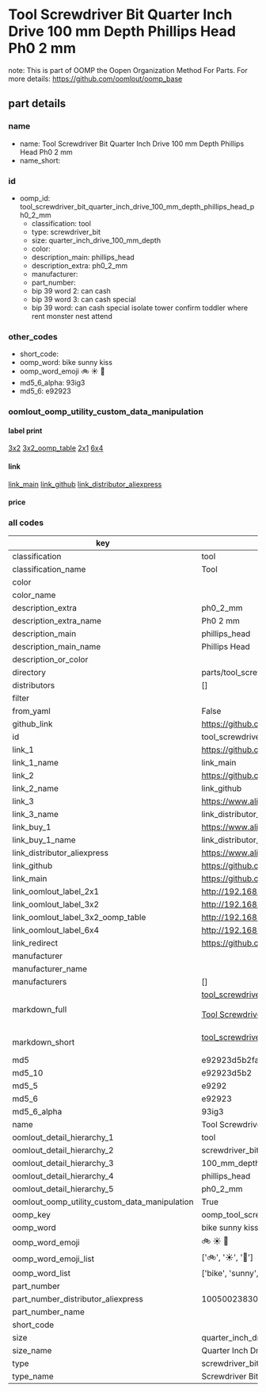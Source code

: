 # Tool Screwdriver Bit Quarter Inch Drive 100 mm Depth Phillips Head Ph0 2 mm  

note: This is part of OOMP the Oopen Organization Method For Parts. For more details: https://github.com/oomlout/oomp_base

##  part details
  







### name
* name: Tool Screwdriver Bit Quarter Inch Drive 100 mm Depth Phillips Head Ph0 2 mm
* name_short: 
### id
* oomp_id: tool_screwdriver_bit_quarter_inch_drive_100_mm_depth_phillips_head_ph0_2_mm
  * classification: tool
  * type: screwdriver_bit
  * size: quarter_inch_drive_100_mm_depth
  * color: 
  * description_main: phillips_head
  * description_extra: ph0_2_mm
  * manufacturer: 
  * part_number: 
  * bip 39 word 2: can cash
  * bip 39 word 3: can cash special
  * bip 39 word: can cash special isolate tower confirm toddler where rent monster nest attend

### other_codes
* short_code: 
* oomp_word: bike sunny kiss
* oomp_word_emoji :bike: :sunny: :kiss:
* md5_6_alpha: 93ig3
* md5_6: e92923






### oomlout_oomp_utility_custom_data_manipulation
#### label print
[3x2](http://192.168.1.245:1112/?label=oomp%2093ig3)
[3x2_oomp_table](http://192.168.1.108:1112/?label=oomp%2093ig3)
[2x1](http://192.168.1.242:1112/?label=oomp%2093ig3)
[6x4](http://192.168.1.55:1112/?label=oomp%2093ig3)    

#### link

[link_main](https://github.com/oomlout/oomlout_oomp_version_1_messy/tree/main/parts/tool_screwdriver_bit_quarter_inch_drive_100_mm_depth_phillips_head_ph0_2_mm) [link_github](https://github.com/oomlout/oomlout_oomp_version_1_messy/tree/main/parts/tool_screwdriver_bit_quarter_inch_drive_100_mm_depth_phillips_head_ph0_2_mm) [link_distributor_aliexpress](https://www.aliexpress.com/item/1005002383044569.html)                            

#### price







### all codes 
| key | value |  
| --- | --- |  
| classification | tool |  
| classification_name | Tool |  
| color |  |  
| color_name |  |  
| description_extra | ph0_2_mm |  
| description_extra_name | Ph0 2 mm |  
| description_main | phillips_head |  
| description_main_name | Phillips Head |  
| description_or_color |   |  
| directory | parts/tool_screwdriver_bit_quarter_inch_drive_100_mm_depth_phillips_head_ph0_2_mm |  
| distributors | [] |  
| filter |  |  
| from_yaml | False |  
| github_link | https://github.com/oomlout/oomlout_oomp_part_src/tree/main/parts/tool_screwdriver_bit_quarter_inch_drive_100_mm_depth_phillips_head_ph0_2_mm |  
| id | tool_screwdriver_bit_quarter_inch_drive_100_mm_depth_phillips_head_ph0_2_mm |  
| link_1 | https://github.com/oomlout/oomlout_oomp_version_1_messy/tree/main/parts/tool_screwdriver_bit_quarter_inch_drive_100_mm_depth_phillips_head_ph0_2_mm |  
| link_1_name | link_main |  
| link_2 | https://github.com/oomlout/oomlout_oomp_version_1_messy/tree/main/parts/tool_screwdriver_bit_quarter_inch_drive_100_mm_depth_phillips_head_ph0_2_mm |  
| link_2_name | link_github |  
| link_3 | https://www.aliexpress.com/item/1005002383044569.html |  
| link_3_name | link_distributor_aliexpress |  
| link_buy_1 | https://www.aliexpress.com/item/1005002383044569.html |  
| link_buy_1_name | link_distributor_aliexpress |  
| link_distributor_aliexpress | https://www.aliexpress.com/item/1005002383044569.html |  
| link_github | https://github.com/oomlout/oomlout_oomp_version_1_messy/tree/main/parts/tool_screwdriver_bit_quarter_inch_drive_100_mm_depth_phillips_head_ph0_2_mm |  
| link_main | https://github.com/oomlout/oomlout_oomp_version_1_messy/tree/main/parts/tool_screwdriver_bit_quarter_inch_drive_100_mm_depth_phillips_head_ph0_2_mm |  
| link_oomlout_label_2x1 | http://192.168.1.242:1112/?label=oomp%2093ig3 |  
| link_oomlout_label_3x2 | http://192.168.1.245:1112/?label=oomp%2093ig3 |  
| link_oomlout_label_3x2_oomp_table | http://192.168.1.108:1112/?label=oomp%2093ig3 |  
| link_oomlout_label_6x4 | http://192.168.1.55:1112/?label=oomp%2093ig3 |  
| link_redirect | https://github.com/oomlout/oomlout_oomp_version_1_messy/tree/main/parts/tool_screwdriver_bit_quarter_inch_drive_100_mm_depth_phillips_head_ph0_2_mm |  
| manufacturer |  |  
| manufacturer_name |  |  
| manufacturers | [] |  
| markdown_full | [tool_screwdriver_bit_quarter_inch_drive_100_mm_depth_phillips_head_ph0_2_mm](none)<br>[](none)<br>[Tool Screwdriver Bit Quarter Inch Drive 100 Mm Depth Phillips Head Ph0 2 Mm](none)<br><br> |  
| markdown_short | [tool_screwdriver_bit_quarter_inch_drive_100_mm_depth_phillips_head_ph0_2_mm](none)<br><br> |  
| md5 | e92923d5b2fa5c6cbbf31769a1c8d107 |  
| md5_10 | e92923d5b2 |  
| md5_5 | e9292 |  
| md5_6 | e92923 |  
| md5_6_alpha | 93ig3 |  
| name | Tool Screwdriver Bit Quarter Inch Drive 100 mm Depth Phillips Head Ph0 2 mm |  
| oomlout_detail_hierarchy_1 | tool |  
| oomlout_detail_hierarchy_2 | screwdriver_bit |  
| oomlout_detail_hierarchy_3 | 100_mm_depth |  
| oomlout_detail_hierarchy_4 | phillips_head |  
| oomlout_detail_hierarchy_5 | ph0_2_mm |  
| oomlout_oomp_utility_custom_data_manipulation | True |  
| oomp_key | oomp_tool_screwdriver_bit_quarter_inch_drive_100_mm_depth_phillips_head_ph0_2_mm |  
| oomp_word | bike sunny kiss |  
| oomp_word_emoji | :bike: :sunny: :kiss: |  
| oomp_word_emoji_list | [':bike:', ':sunny:', ':kiss:'] |  
| oomp_word_list | ['bike', 'sunny', 'kiss'] |  
| part_number |  |  
| part_number_distributor_aliexpress | 1005002383044569 |  
| part_number_name |  |  
| short_code |  |  
| size | quarter_inch_drive_100_mm_depth |  
| size_name | Quarter Inch Drive 100 mm Depth |  
| type | screwdriver_bit |  
| type_name | Screwdriver Bit |  
